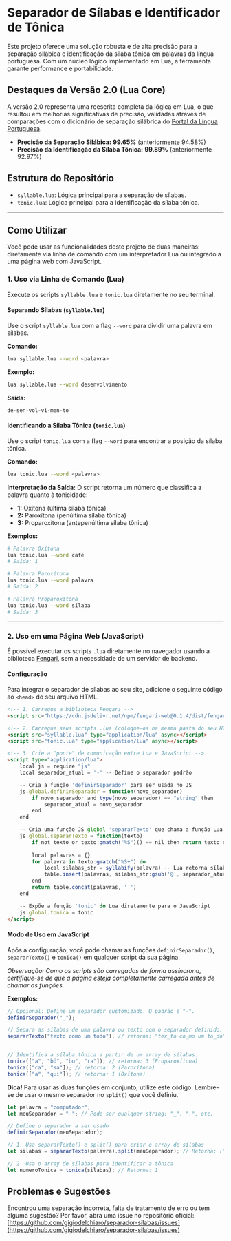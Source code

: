 
# Separador de Sílabas e Identificador de Tônica

Este projeto oferece uma solução robusta e de alta precisão para a separação silábica e identificação da sílaba tônica em palavras da língua portuguesa. Com um núcleo lógico implementado em Lua, a ferramenta garante performance e portabilidade.

## Destaques da Versão 2.0 (Lua Core)

A versão 2.0 representa uma reescrita completa da lógica em Lua, o que resultou em melhorias significativas de precisão, validadas através de comparações com o dicionário de separação silábrica do [Portal da Língua Portuguesa](http://www.portaldalinguaportuguesa.org/index.php?action=syllables&act=list).

-   **Precisão da Separação Silábica:** **99.65%** (anteriormente 94.58%)
-   **Precisão da Identificação da Sílaba Tônica:** **99.89%** (anteriormente 92.97%)

## Estrutura do Repositório

-   `syllable.lua`: Lógica principal para a separação de sílabas.
-   `tonic.lua`: Lógica principal para a identificação da sílaba tônica.

---

## Como Utilizar

Você pode usar as funcionalidades deste projeto de duas maneiras: diretamente via linha de comando com um interpretador Lua ou integrado a uma página web com JavaScript.

### 1. Uso via Linha de Comando (Lua)

Execute os scripts `syllable.lua` e `tonic.lua` diretamente no seu terminal.

#### **Separando Sílabas (`syllable.lua`)**

Use o script `syllable.lua` com a flag `--word` para dividir uma palavra em sílabas.

**Comando:**
```bash
lua syllable.lua --word <palavra>
```

**Exemplo:**
```bash
lua syllable.lua --word desenvolvimento
```

**Saída:**
```
de-sen-vol-vi-men-to
```

#### **Identificando a Sílaba Tônica (`tonic.lua`)**

Use o script `tonic.lua` com a flag `--word` para encontrar a posição da sílaba tônica.

**Comando:**
```bash
lua tonic.lua --word <palavra>
```

**Interpretação da Saída:**
O script retorna um número que classifica a palavra quanto à tonicidade:
*   **1:** Oxítona (última sílaba tônica)
*   **2:** Paroxítona (penúltima sílaba tônica)
*   **3:** Proparoxítona (antepenúltima sílaba tônica)

**Exemplos:**
```bash
# Palavra Oxítona
lua tonic.lua --word café
# Saída: 1

# Palavra Paroxítona
lua tonic.lua --word palavra
# Saída: 2

# Palavra Proparoxítona
lua tonic.lua --word sílaba
# Saída: 3
```

---

### 2. Uso em uma Página Web (JavaScript)

É possível executar os scripts `.lua` diretamente no navegador usando a biblioteca [Fengari](https://github.com/fengari-lua/fengari), sem a necessidade de um servidor de backend.

#### **Configuração**

Para integrar o separador de sílabas ao seu site, adicione o seguinte código ao `<head>` do seu arquivo HTML.

```html
<!-- 1. Carregue a biblioteca Fengari -->
<script src="https://cdn.jsdelivr.net/npm/fengari-web@0.1.4/dist/fengari-web.js" type="text/javascript"></script>

<!-- 2. Carregue seus scripts .lua (coloque-os na mesma pasta do seu HTML) -->
<script src="syllable.lua" type="application/lua" async></script>
<script src="tonic.lua" type="application/lua" async></script>

<!-- 3. Crie a "ponte" de comunicação entre Lua e JavaScript -->
<script type="application/lua">
    local js = require "js"
    local separador_atual = '-' -- Define o separador padrão

    -- Cria a função 'definirSeparador' para ser usada no JS
    js.global.definirSeparador = function(novo_separador)
        if novo_separador and type(novo_separador) == "string" then
            separador_atual = novo_separador
        end
    end

    -- Cria uma função JS global 'separarTexto' que chama a função Lua 'syllabify'
    js.global.separarTexto = function(texto)
        if not texto or texto:gmatch("%S")() == nil then return texto end
        
        local palavras = {}
        for palavra in texto:gmatch("%S+") do
            local silabas_str = syllabify(palavra) -- Lua retorna sílabas com '@'
            table.insert(palavras, silabas_str:gsub('@', separador_atual)) -- Troca '@' pelo separador definido
        end
        return table.concat(palavras, ' ')
    end

    -- Expõe a função 'tonic' do Lua diretamente para o JavaScript
    js.global.tonica = tonic
</script>
```

#### **Modo de Uso em JavaScript**

Após a configuração, você pode chamar as funções `definirSeparador()`, `separarTexto()` e `tonica()` em qualquer script da sua página.

*Observação: Como os scripts são carregados de forma assíncrona, certifique-se de que a página esteja completamente carregada antes de chamar as funções.*

**Exemplos:**

```javascript
// Opcional: Define um separador customizado. O padrão é "-".
definirSeparador("_");

// Separa as sílabas de uma palavra ou texto com o separador definido.
separarTexto("texto como um todo"); // retorna: "tex_to co_mo um to_do"


// Identifica a sílaba tônica a partir de um array de sílabas.
tonica(["a", "bó", "bo", "ra"]); // retorna: 3 (Proparoxítona)
tonica(["ca", "sa"]); // retorna: 2 (Paroxítona)
tonica(["a", "qui"]); // retorna: 1 (Oxítona)
```

**Dica!** Para usar as duas funções em conjunto, utilize este código. Lembre-se de usar o mesmo separador no `split()` que você definiu.

```javascript
let palavra = "computador";
let meuSeparador = "-"; // Pode ser qualquer string: "_", ".", etc.

// Define o separador a ser usado
definirSeparador(meuSeparador);

// 1. Usa separarTexto() e split() para criar o array de sílabas
let silabas = separarTexto(palavra).split(meuSeparador); // Retorna: ["com", "pu", "ta", "dor"]

// 2. Usa o array de sílabas para identificar a tônica
let numeroTonica = tonica(silabas); // Retorna: 1
```

## Problemas e Sugestões

Encontrou uma separação incorreta, falta de tratamento de erro ou tem alguma sugestão? Por favor, abra uma issue no repositório oficial:
[https://github.com/gigiodelchiaro/separador-silabas/issues](https://github.com/gigiodelchiaro/separador-silabas/issues)